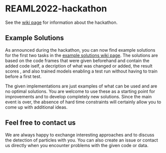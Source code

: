 # REAML2022-hackathon

See the [wiki page](https://github.com/Konnsy/REAML2022-hackathon/wiki) for information about the hackathon. 


## Example Solutions

As announced during the hackathon, you can now find example solutions for the first two tasks in the [example solutions wiki page](https://github.com/Konnsy/REAML2022-hackathon/wiki/Example-Solutions).
The solutions are based on the code frames that were given beforehand and contain the added code iself, a decription of what was changed or added, the result scores , and also trained models enabling a test run without having to train before a first test.

The given implementations are just examples of what can be used and are no optimal solutions. You are welcome to use these as a starting point for improvements and to develop completely new solutions.
Since the main event is over, the absence of hard time constraints will certainly allow you to come up with additional ideas.

## Feel free to contact us
We are always happy to exchange interesting approaches and to discuss the detection of particles with you. You can also create an issue or contact us directly when you encounter problems with the given code or data.
